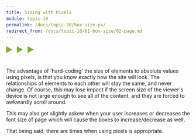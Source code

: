 ```yaml
---
title: Sizing with Pixels
module: topic-10
permalink: /docs/topic-10/box-size-px/
redirect_from: /docs/topic-10/01-box-size/02-page.md
---
```


<img src="./../../../img/arrow-divider.svg" style="width: 75px; border: none; margin: 0px 0 20px 0" />

The advantage of 'hard-coding' the size of elements to absolute values using pixels, is that you know exactly how the site will look. The relationships of elements to each other will stay the same, and never change. Of course, this may lose impact if the screen size of the viewer's device is not large enough to see all of the content, and they are forced to awkwardly scroll around.

This may also get slightly askew when your user increases or decreases the font size of page which will cause the boxes to increase/decrease as well.

That being said, there are times when using pixels is appropriate.

<div class="codepen-embed">
  <p data-height="400" data-theme-id="30567" data-slug-hash="OObdbv" data-default-tab="css,result" data-user="Media-Ed-Online" data-embed-version="2" data-pen-title="[Topic-09]  Box Models, Pt. 1" class="codepen"></p>
</div>
